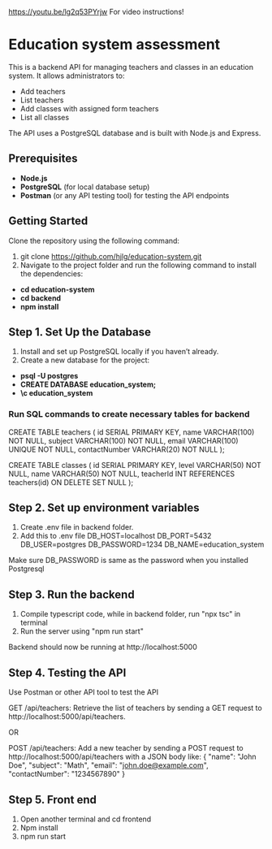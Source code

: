https://youtu.be/lg2q53PYrjw
For video instructions!

# Education system assessment
This is a backend API for managing teachers and classes in an education system. It allows administrators to:
- Add teachers
- List teachers
- Add classes with assigned form teachers
- List all classes

The API uses a PostgreSQL database and is built with Node.js and Express.

## Prerequisites

- **Node.js** 
- **PostgreSQL** (for local database setup) 
- **Postman** (or any API testing tool) for testing the API endpoints

## Getting Started

Clone the repository using the following command:

1. git clone https://github.com/hjlg/education-system.git
2. Navigate to the project folder and run the following command to install the dependencies:


- **cd education-system**
- **cd backend**
- **npm install**

## Step 1. Set Up the Database

1. Install and set up PostgreSQL locally if you haven’t already.
2. Create a new database for the project:

- **psql -U postgres**
- **CREATE DATABASE education_system;**
- **\c education_system**

### Run SQL commands to create necessary tables for backend

CREATE TABLE teachers (
  id SERIAL PRIMARY KEY,
  name VARCHAR(100) NOT NULL,
  subject VARCHAR(100) NOT NULL,
  email VARCHAR(100) UNIQUE NOT NULL,
  contactNumber VARCHAR(20) NOT NULL
);

CREATE TABLE classes (
  id SERIAL PRIMARY KEY,
  level VARCHAR(50) NOT NULL,
  name VARCHAR(50) NOT NULL,
  teacherId INT REFERENCES teachers(id) ON DELETE SET NULL
);

## Step 2. Set up environment variables

1. Create .env file in backend folder.
2. Add this to .env file
DB_HOST=localhost
DB_PORT=5432 
DB_USER=postgres
DB_PASSWORD=1234 
DB_NAME=education_system

Make sure DB_PASSWORD is same as the password when you installed Postgresql

## Step 3. Run the backend

1. Compile typescript code, while in backend folder, run "npx tsc" in terminal
2. Run the server using "npm run start"

Backend should now be running at http://localhost:5000

## Step 4. Testing the API

Use Postman or other API tool to test the API

GET /api/teachers: Retrieve the list of teachers by sending a GET request to http://localhost:5000/api/teachers.

OR

POST /api/teachers: Add a new teacher by sending a POST request to http://localhost:5000/api/teachers with a JSON body like:
{
  "name": "John Doe",
  "subject": "Math",
  "email": "john.doe@example.com",
  "contactNumber": "1234567890"
}


## Step 5. Front end
1. Open another terminal and cd frontend
2. Npm install
3. npm run start

